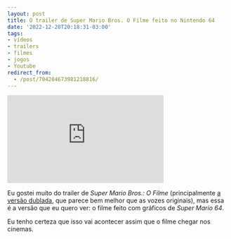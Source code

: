 ```yaml
---
layout: post
title: O trailer de Super Mario Bros. O Filme feito no Nintendo 64
date: '2022-12-20T20:18:31-03:00'
tags:
- vídeos
- trailers
- filmes
- jogos
- Youtube
redirect_from: 
  - /post/704204673981218816/
---
```


<iframe width="356" height="200" id="youtube_iframe" src="https://www.youtube.com/embed/hppf7lvf24o?feature=oembed&amp;enablejsapi=1&amp;origin=https://safe.txmblr.com&amp;wmode=opaque" frameborder="0" allow="accelerometer; autoplay; clipboard-write; encrypted-media; gyroscope; picture-in-picture" allowfullscreen title="Mario Bros Movie Trailer... but it was made on the Nintendo 64"></iframe>

Eu gostei muito do trailer de _Super Mario Bros.: O Filme_ (principalmente [a versão dublada](https://href.li/?https://www.youtube.com/watch?v=cDNkh5WybZo), que parece bem melhor que as vozes originais), mas essa é a versão que eu quero ver: o filme feito com gráficos de _Super Mario 64_.

Eu tenho certeza que isso vai acontecer assim que o filme chegar nos cinemas.

